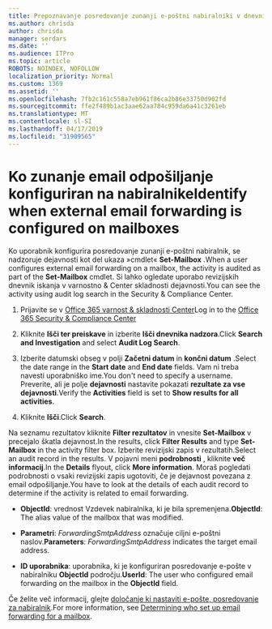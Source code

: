 ```yaml
---
title: Prepoznavanje posredovanje zunanji e-poštni nabiralniki v dnevnikih nadzora
ms.author: chrisda
author: chrisda
manager: serdars
ms.date: ''
ms.audience: ITPro
ms.topic: article
ROBOTS: NOINDEX, NOFOLLOW
localization_priority: Normal
ms.custom: 1369
ms.assetid: ''
ms.openlocfilehash: 7fb2c161c558a7eb961f86ca2b86e33750d902fd
ms.sourcegitcommit: ffe2f489b1ac3aae62aa784c959da6a41c3261eb
ms.translationtype: MT
ms.contentlocale: sl-SI
ms.lasthandoff: 04/17/2019
ms.locfileid: "31909565"
---
```

# <a name="identify-when-external-email-forwarding-is-configured-on-mailboxes"></a><span data-ttu-id="2ae7c-102">Ko zunanje email odpošiljanje konfiguriran na nabiralnike</span><span class="sxs-lookup"><span data-stu-id="2ae7c-102">Identify when external email forwarding is configured on mailboxes</span></span>

<span data-ttu-id="2ae7c-103">Ko uporabnik konfigurira posredovanje zunanji e-poštni nabiralnik, se nadzoruje dejavnosti kot del ukaza »cmdlet« **Set-Mailbox** .</span><span class="sxs-lookup"><span data-stu-id="2ae7c-103">When a user configures external email forwarding on a mailbox, the activity is audited as part of the **Set-Mailbox** cmdlet.</span></span> <span data-ttu-id="2ae7c-104">Si lahko ogledate uporabo revizijskih dnevnik iskanja v varnostno & Center skladnosti dejavnosti.</span><span class="sxs-lookup"><span data-stu-id="2ae7c-104">You can see the activity using audit log search in the Security & Compliance Center.</span></span>

1. <span data-ttu-id="2ae7c-105">Prijavite se v [Office 365 varnost & skladnosti Center](https://protection.office.com/)</span><span class="sxs-lookup"><span data-stu-id="2ae7c-105">Log in to the [Office 365 Security & Compliance Center](https://protection.office.com/)</span></span>

2. <span data-ttu-id="2ae7c-106">Kliknite **Išči ter preiskave** in izberite **Išči dnevnika nadzora**.</span><span class="sxs-lookup"><span data-stu-id="2ae7c-106">Click **Search and Investigation** and select **Audit Log Search**.</span></span>

3. <span data-ttu-id="2ae7c-107">Izberite datumski obseg v polji **Začetni datum** in **končni datum** .</span><span class="sxs-lookup"><span data-stu-id="2ae7c-107">Select the date range in the **Start date** and **End date** fields.</span></span> <span data-ttu-id="2ae7c-108">Vam ni treba navesti uporabniško ime.</span><span class="sxs-lookup"><span data-stu-id="2ae7c-108">You don't need to specify a username.</span></span> <span data-ttu-id="2ae7c-109">Preverite, ali je polje **dejavnosti** nastavite pokazati **rezultate za vse dejavnosti**.</span><span class="sxs-lookup"><span data-stu-id="2ae7c-109">Verify the **Activities** field is set to **Show results for all activities**.</span></span>

4. <span data-ttu-id="2ae7c-110">Kliknite **Išči**.</span><span class="sxs-lookup"><span data-stu-id="2ae7c-110">Click **Search**.</span></span>

<span data-ttu-id="2ae7c-111">Na seznamu rezultatov kliknite **Filter rezultatov** in vnesite **Set-Mailbox** v precejalo škatla dejavnost.</span><span class="sxs-lookup"><span data-stu-id="2ae7c-111">In the results, click **Filter Results** and type **Set-Mailbox** in the activity filter box.</span></span> <span data-ttu-id="2ae7c-112">Izberite revizijski zapis v rezultatih.</span><span class="sxs-lookup"><span data-stu-id="2ae7c-112">Select an audit record in the results.</span></span> <span data-ttu-id="2ae7c-113">V pojavni meni **podrobnosti** , kliknite **več informacij**.</span><span class="sxs-lookup"><span data-stu-id="2ae7c-113">In the **Details** flyout, click **More information**.</span></span> <span data-ttu-id="2ae7c-114">Moraš pogledati podrobnosti o vsaki revizijski zapis ugotoviti, če je dejavnost povezana z email odpošiljanje.</span><span class="sxs-lookup"><span data-stu-id="2ae7c-114">You have to look at the details of each audit record to determine if the activity is related to email forwarding.</span></span>

- <span data-ttu-id="2ae7c-115">**ObjectId**: vrednost Vzdevek nabiralnika, ki je bila spremenjena.</span><span class="sxs-lookup"><span data-stu-id="2ae7c-115">**ObjectId**: The alias value of the mailbox that was modified.</span></span>

- <span data-ttu-id="2ae7c-116">**Parametri**: _ForwardingSmtpAddress_ označuje ciljni e-poštni naslov.</span><span class="sxs-lookup"><span data-stu-id="2ae7c-116">**Parameters**: _ForwardingSmtpAddress_ indicates the target email address.</span></span>

- <span data-ttu-id="2ae7c-117">**ID uporabnika**: uporabnika, ki je konfiguriran posredovanje e-pošte v nabiralniku **ObjectId** področju.</span><span class="sxs-lookup"><span data-stu-id="2ae7c-117">**UserId**: The user who configured email forwarding on the mailbox in the **ObjectId** field.</span></span>

<span data-ttu-id="2ae7c-118">Če želite več informacij, glejte [določanje ki nastaviti e-pošte, posredovanje za nabiralnik](https://docs.microsoft.com/office365/securitycompliance/auditing-troubleshooting-scenarios#determining-who-set-up-email-forwarding-for-a-mailbox).</span><span class="sxs-lookup"><span data-stu-id="2ae7c-118">For more information, see [Determining who set up email forwarding for a mailbox](https://docs.microsoft.com/office365/securitycompliance/auditing-troubleshooting-scenarios#determining-who-set-up-email-forwarding-for-a-mailbox).</span></span>
